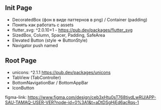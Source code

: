 
## Init Page

- DecoratedBox (фон в виде паттернов в png) / Container (padding)
- Понять как работать с assets
- flutter_svg: ^2.0.10+1 - https://pub.dev/packages/flutter_svg
- SizedBox, Column, Spacer, Padding, SafeArea
- Elevated Button (style => ButtonStyle)
- Navigator push named


## Root Page
- unicons: ^2.1.1 https://pub.dev/packages/unicons
- TabView (TabController)
- BottomNavigationBar / BottomAppBar
- IconButton

figma-link: https://www.figma.com/design/ceb3xHtu0sT768tivdLwRU/APP-SAU-TAMAQ-USER-VER?node-id=0%3A1&t=aDtDSgHjEd6acRqs-1